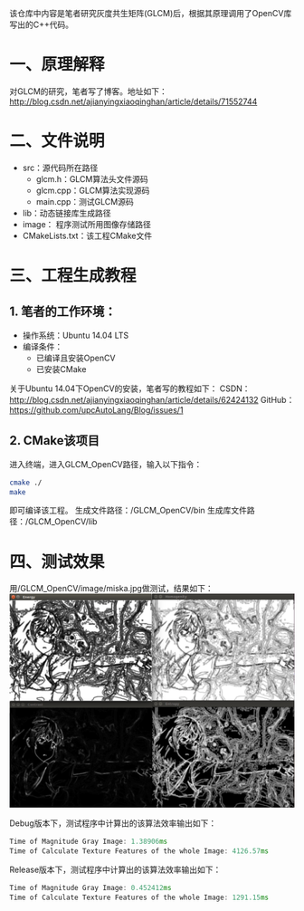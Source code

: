 该仓库中内容是笔者研究灰度共生矩阵(GLCM)后，根据其原理调用了OpenCV库写出的C++代码。

# 一、原理解释
对GLCM的研究，笔者写了博客。地址如下：
http://blog.csdn.net/ajianyingxiaoqinghan/article/details/71552744

# 二、文件说明

- src：源代码所在路径
	- glcm.h：GLCM算法头文件源码
	- glcm.cpp：GLCM算法实现源码
	- main.cpp：测试GLCM源码
- lib：动态链接库生成路径
- image： 程序测试所用图像存储路径
- CMakeLists.txt：该工程CMake文件

# 三、工程生成教程
## 1. 笔者的工作环境：

- 操作系统：Ubuntu 14.04 LTS
- 编译条件：
	- 已编译且安装OpenCV
	- 已安装CMake

关于Ubuntu 14.04下OpenCV的安装，笔者写的教程如下：
CSDN：http://blog.csdn.net/ajianyingxiaoqinghan/article/details/62424132 
GitHub：https://github.com/upcAutoLang/Blog/issues/1

## 2. CMake该项目
进入终端，进入GLCM_OpenCV路径，输入以下指令：
```bash
cmake ./
make
```
即可编译该工程。
生成文件路径：/GLCM_OpenCV/bin
生成库文件路径：/GLCM_OpenCV/lib

# 四、测试效果
用/GLCM_OpenCV/image/miska.jpg做测试，结果如下：
![](./image/Test_Result.png)

Debug版本下，测试程序中计算出的该算法效率输出如下：
```cpp
Time of Magnitude Gray Image: 1.38906ms
Time of Calculate Texture Features of the whole Image: 4126.57ms
```
Release版本下，测试程序中计算出的该算法效率输出如下：
```cpp
Time of Magnitude Gray Image: 0.452412ms
Time of Calculate Texture Features of the whole Image: 1291.15ms

```


